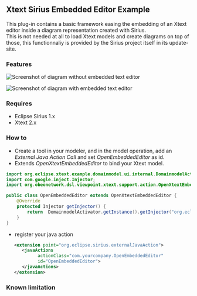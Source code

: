 Xtext Sirius Embedded Editor Example
------------------------------------

This plug-in contains a basic framework easing the embedding of an Xtext editor inside a diagram representation created with Sirius.  
This is not needed at all to load Xtext models and create diagrams on top of those, this functionnaliy is provided by the Sirius project itself in its update-site.


### Features

![Screenshot of diagram without embedded text editor](http://github.com/ObeoNetwork/Xtext-viewpoint-integration/raw/master/screenshot-diagram+text.png "Screenshot without the text editor")


![Screenshot of diagram with embedded text editor](http://github.com/ObeoNetwork/Xtext-viewpoint-integration/raw/master/screenshot-diagram.png "Screenshot with the text editor")



### Requires

- Eclipse Sirius 1.x
- Xtext 2.x

### How to 

- Create a tool in your modeler, and in the model operation, add an _External Java Action Call_ and set _OpenEmbeddedEditor_ as id.
- Extends _OpenXtextEmbeddedEditor_ to bind your Xtext model.

```java
import org.eclipse.xtext.example.domainmodel.ui.internal.DomainmodelActivator;
import com.google.inject.Injector;
import org.obeonetwork.dsl.viewpoint.xtext.support.action.OpenXtextEmbeddedEditor;

public class OpenEmbeddedEditor extends OpenXtextEmbeddedEditor {
	@Override
	protected Injector getInjector() {
		return  DomainmodelActivator.getInstance().getInjector("org.eclipse.xtext.example.domainmodel.Domainmodel");
	}
}
```

- register your java action

```xml
   <extension point="org.eclipse.sirius.externalJavaAction">
      <javaActions
            actionClass="com.yourcompany.OpenEmbeddedEditor"
            id="OpenEmbeddedEditor">
      </javaActions>
   </extension>
```


### Known limitation

